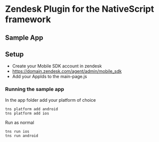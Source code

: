 # Zendesk Plugin for the NativeScript framework

## Sample App

## Setup
- Create your Mobile SDK account in zendesk
- https://domain.zendesk.com/agent/admin/mobile_sdk
- Add your AppIds to the main-page.js

### Running the sample app
In the app folder add your platform of choice
```
tns platform add android
tns platform add ios
```

Run as normal
```
tns run ios
tns run android
```